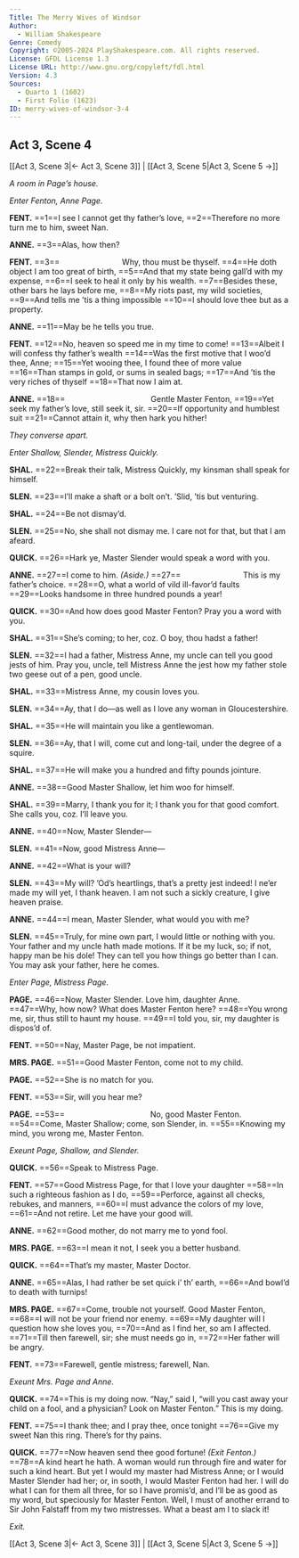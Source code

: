 ```yaml
---
Title: The Merry Wives of Windsor
Author: 
  - William Shakespeare
Genre: Comedy
Copyright: ©2005-2024 PlayShakespeare.com. All rights reserved.
License: GFDL License 1.3
License URL: http://www.gnu.org/copyleft/fdl.html
Version: 4.3
Sources:
  - Quarto 1 (1602)
  - First Folio (1623)
ID: merry-wives-of-windsor-3-4
---
```


## Act 3, Scene 4
[[Act 3, Scene 3|← Act 3, Scene 3]] | [[Act 3, Scene 5|Act 3, Scene 5 →]]

*A room in Page’s house.*

*Enter Fenton, Anne Page.*

**FENT.**
==1==I see I cannot get thy father’s love,
==2==Therefore no more turn me to him, sweet Nan.

**ANNE.**
==3==Alas, how then?

**FENT.**
==3==        Why, thou must be thyself.
==4==He doth object I am too great of birth,
==5==And that my state being gall’d with my expense,
==6==I seek to heal it only by his wealth.
==7==Besides these, other bars he lays before me,
==8==My riots past, my wild societies,
==9==And tells me ’tis a thing impossible
==10==I should love thee but as a property.

**ANNE.**
==11==May be he tells you true.

**FENT.**
==12==No, heaven so speed me in my time to come!
==13==Albeit I will confess thy father’s wealth
==14==Was the first motive that I woo’d thee, Anne;
==15==Yet wooing thee, I found thee of more value
==16==Than stamps in gold, or sums in sealed bags;
==17==And ’tis the very riches of thyself
==18==That now I aim at.

**ANNE.**
==18==           Gentle Master Fenton,
==19==Yet seek my father’s love, still seek it, sir.
==20==If opportunity and humblest suit
==21==Cannot attain it, why then hark you hither!

*They converse apart.*

*Enter Shallow, Slender, Mistress Quickly.*

**SHAL.**
==22==Break their talk, Mistress Quickly, my kinsman shall speak for himself.

**SLEN.**
==23==I’ll make a shaft or a bolt on’t. ’Slid, ’tis but venturing.

**SHAL.**
==24==Be not dismay’d.

**SLEN.**
==25==No, she shall not dismay me. I care not for that, but that I am afeard.

**QUICK.**
==26==Hark ye, Master Slender would speak a word with you.

**ANNE.**
==27==I come to him.
*(Aside.)*
==27==        This is my father’s choice.
==28==O, what a world of vild ill-favor’d faults
==29==Looks handsome in three hundred pounds a year!

**QUICK.**
==30==And how does good Master Fenton? Pray you a word with you.

**SHAL.**
==31==She’s coming; to her, coz. O boy, thou hadst a father!

**SLEN.**
==32==I had a father, Mistress Anne, my uncle can tell you good jests of him. Pray you, uncle, tell Mistress Anne the jest how my father stole two geese out of a pen, good uncle.

**SHAL.**
==33==Mistress Anne, my cousin loves you.

**SLEN.**
==34==Ay, that I do—as well as I love any woman in Gloucestershire.

**SHAL.**
==35==He will maintain you like a gentlewoman.

**SLEN.**
==36==Ay, that I will, come cut and long-tail, under the degree of a squire.

**SHAL.**
==37==He will make you a hundred and fifty pounds jointure.

**ANNE.**
==38==Good Master Shallow, let him woo for himself.

**SHAL.**
==39==Marry, I thank you for it; I thank you for that good comfort. She calls you, coz. I’ll leave you.

**ANNE.**
==40==Now, Master Slender⁠—

**SLEN.**
==41==Now, good Mistress Anne⁠—

**ANNE.**
==42==What is your will?

**SLEN.**
==43==My will? ’Od’s heartlings, that’s a pretty jest indeed! I ne’er made my will yet, I thank heaven. I am not such a sickly creature, I give heaven praise.

**ANNE.**
==44==I mean, Master Slender, what would you with me?

**SLEN.**
==45==Truly, for mine own part, I would little or nothing with you. Your father and my uncle hath made motions. If it be my luck, so; if not, happy man be his dole! They can tell you how things go better than I can. You may ask your father, here he comes.

*Enter Page, Mistress Page.*

**PAGE.**
==46==Now, Master Slender. Love him, daughter Anne.
==47==Why, how now? What does Master Fenton here?
==48==You wrong me, sir, thus still to haunt my house.
==49==I told you, sir, my daughter is dispos’d of.

**FENT.**
==50==Nay, Master Page, be not impatient.

**MRS. PAGE.**
==51==Good Master Fenton, come not to my child.

**PAGE.**
==52==She is no match for you.

**FENT.**
==53==Sir, will you hear me?

**PAGE.**
==53==           No, good Master Fenton.
==54==Come, Master Shallow; come, son Slender, in.
==55==Knowing my mind, you wrong me, Master Fenton.

*Exeunt Page, Shallow, and Slender.*

**QUICK.**
==56==Speak to Mistress Page.

**FENT.**
==57==Good Mistress Page, for that I love your daughter
==58==In such a righteous fashion as I do,
==59==Perforce, against all checks, rebukes, and manners,
==60==I must advance the colors of my love,
==61==And not retire. Let me have your good will.

**ANNE.**
==62==Good mother, do not marry me to yond fool.

**MRS. PAGE.**
==63==I mean it not, I seek you a better husband.

**QUICK.**
==64==That’s my master, Master Doctor.

**ANNE.**
==65==Alas, I had rather be set quick i’ th’ earth,
==66==And bowl’d to death with turnips!

**MRS. PAGE.**
==67==Come, trouble not yourself. Good Master Fenton,
==68==I will not be your friend nor enemy.
==69==My daughter will I question how she loves you,
==70==And as I find her, so am I affected.
==71==Till then farewell, sir; she must needs go in,
==72==Her father will be angry.

**FENT.**
==73==Farewell, gentle mistress; farewell, Nan.

*Exeunt Mrs. Page and Anne.*

**QUICK.**
==74==This is my doing now. “Nay,” said I, “will you cast away your child on a fool, and a physician? Look on Master Fenton.” This is my doing.

**FENT.**
==75==I thank thee; and I pray thee, once tonight
==76==Give my sweet Nan this ring. There’s for thy pains.

**QUICK.**
==77==Now heaven send thee good fortune!
*(Exit Fenton.)*
==78==A kind heart he hath. A woman would run through fire and water for such a kind heart. But yet I would my master had Mistress Anne; or I would Master Slender had her; or, in sooth, I would Master Fenton had her. I will do what I can for them all three, for so I have promis’d, and I’ll be as good as my word, but speciously for Master Fenton. Well, I must of another errand to Sir John Falstaff from my two mistresses. What a beast am I to slack it!

*Exit.*

[[Act 3, Scene 3|← Act 3, Scene 3]] | [[Act 3, Scene 5|Act 3, Scene 5 →]]